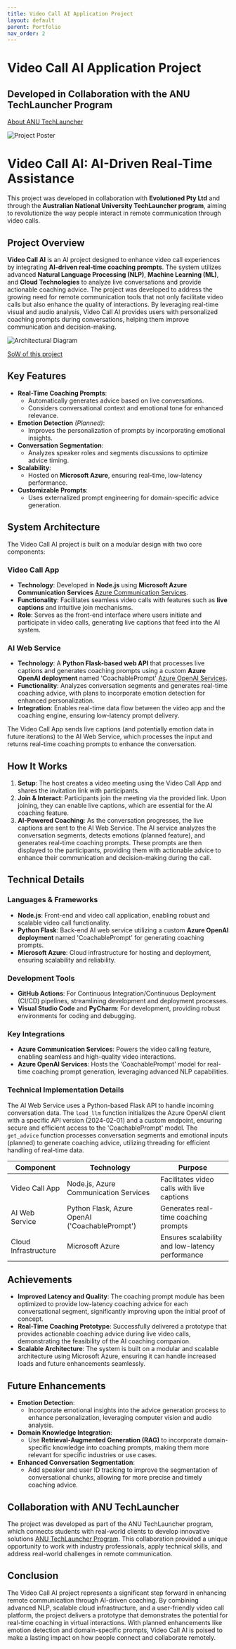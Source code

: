 ```yaml
---
title: Video Call AI Application Project
layout: default
parent: Portfolio
nav_order: 2
---
```


# Video Call AI Application Project
## Developed in Collaboration with the ANU TechLauncher Program

[About ANU TechLauncher](https://comp.anu.edu.au/TechLauncher/)

![Project Poster](/assets/images/portfolio/poster.jpg)

# Video Call AI: AI-Driven Real-Time Assistance

This project was developed in collaboration with **Evolutioned Pty Ltd** and through the **Australian National University TechLauncher program**, aiming to revolutionize the way people interact in remote communication through video calls.

## Project Overview

**Video Call AI** is an AI project designed to enhance video call experiences by integrating **AI-driven real-time coaching prompts**. The system utilizes advanced **Natural Language Processing (NLP)**, **Machine Learning (ML)**, and **Cloud Technologies** to analyze live conversations and provide actionable coaching advice. The project was developed to address the growing need for remote communication tools that not only facilitate video calls but also enhance the quality of interactions. By leveraging real-time visual and audio analysis, Video Call AI provides users with personalized coaching prompts during conversations, helping them improve communication and decision-making.



![Architectural Diagram](/assets/images/portfolio/architecture-diagram.jpg)

[SoW of this project](https://drive.google.com/file/d/16n2vd1aOY1eGbfnfABO5Is-Y0BlR0hyF/view?usp=drive_link)

## Key Features

- **Real-Time Coaching Prompts**:
  - Automatically generates advice based on live conversations.
  - Considers conversational context and emotional tone for enhanced relevance.
- **Emotion Detection** *(Planned)*:
  - Improves the personalization of prompts by incorporating emotional insights.
- **Conversation Segmentation**:
  - Analyzes speaker roles and segments discussions to optimize advice timing.
- **Scalability**:
  - Hosted on **Microsoft Azure**, ensuring real-time, low-latency performance.
- **Customizable Prompts**:
  - Uses externalized prompt engineering for domain-specific advice generation.

## System Architecture

The Video Call AI project is built on a modular design with two core components:

### Video Call App
- **Technology**: Developed in **Node.js** using **Microsoft Azure Communication Services** [Azure Communication Services](https://azure.microsoft.com/en-us/services/communication-services/).
- **Functionality**: Facilitates seamless video calls with features such as **live captions** and intuitive join mechanisms.
- **Role**: Serves as the front-end interface where users initiate and participate in video calls, generating live captions that feed into the AI system.

### AI Web Service
- **Technology**: A **Python Flask-based web API** that processes live captions and generates coaching prompts using a custom **Azure OpenAI deployment** named 'CoachablePrompt' [Azure OpenAI Services](https://azure.microsoft.com/en-us/products/ai-services/openai-service/).
- **Functionality**: Analyzes conversation segments and generates real-time coaching advice, with plans to incorporate emotion detection for enhanced personalization.
- **Integration**: Enables real-time data flow between the video app and the coaching engine, ensuring low-latency prompt delivery.

The Video Call App sends live captions (and potentially emotion data in future iterations) to the AI Web Service, which processes the input and returns real-time coaching prompts to enhance the conversation.

## How It Works

1. **Setup**: The host creates a video meeting using the Video Call App and shares the invitation link with participants.
2. **Join & Interact**: Participants join the meeting via the provided link. Upon joining, they can enable live captions, which are essential for the AI coaching feature.
3. **AI-Powered Coaching**: As the conversation progresses, the live captions are sent to the AI Web Service. The AI service analyzes the conversation segments, detects emotions (planned feature), and generates real-time coaching prompts. These prompts are then displayed to the participants, providing them with actionable advice to enhance their communication and decision-making during the call.

## Technical Details

### Languages & Frameworks
- **Node.js**: Front-end and video call application, enabling robust and scalable video call functionality.
- **Python Flask**: Back-end AI web service utilizing a custom **Azure OpenAI deployment** named 'CoachablePrompt' for generating coaching prompts.
- **Microsoft Azure**: Cloud infrastructure for hosting and deployment, ensuring scalability and reliability.

### Development Tools
- **GitHub Actions**: For Continuous Integration/Continuous Deployment (CI/CD) pipelines, streamlining development and deployment processes.
- **Visual Studio Code** and **PyCharm**: For development, providing robust environments for coding and debugging.

### Key Integrations
- **Azure Communication Services**: Powers the video calling feature, enabling seamless and high-quality video interactions.
- **Azure OpenAI Services**: Hosts the 'CoachablePrompt' model for real-time coaching prompt generation, leveraging advanced NLP capabilities.

### Technical Implementation Details
The AI Web Service uses a Python-based Flask API to handle incoming conversation data. The `load_llm` function initializes the Azure OpenAI client with a specific API version (2024-02-01) and a custom endpoint, ensuring secure and efficient access to the 'CoachablePrompt' model. The `get_advice` function processes conversation segments and emotional inputs (planned) to generate coaching advice, utilizing threading for efficient handling of real-time data.

| Component | Technology | Purpose |
|-----------|------------|---------|
| Video Call App | Node.js, Azure Communication Services | Facilitates video calls with live captions |
| AI Web Service | Python Flask, Azure OpenAI ('CoachablePrompt') | Generates real-time coaching prompts |
| Cloud Infrastructure | Microsoft Azure | Ensures scalability and low-latency performance |

## Achievements

- **Improved Latency and Quality**: The coaching prompt module has been optimized to provide low-latency coaching advice for each conversational segment, significantly improving upon the initial proof of concept.
- **Real-Time Coaching Prototype**: Successfully delivered a prototype that provides actionable coaching advice during live video calls, demonstrating the feasibility of the AI coaching companion.
- **Scalable Architecture**: The system is built on a modular and scalable architecture using Microsoft Azure, ensuring it can handle increased loads and future enhancements seamlessly.

## Future Enhancements

- **Emotion Detection**:
  - Incorporate emotional insights into the advice generation process to enhance personalization, leveraging computer vision and audio analysis.
- **Domain Knowledge Integration**:
  - Use **Retrieval-Augmented Generation (RAG)** to incorporate domain-specific knowledge into coaching prompts, making them more relevant for specific industries or use cases.
- **Enhanced Conversation Segmentation**:
  - Add speaker and user ID tracking to improve the segmentation of conversational chunks, allowing for more precise and timely coaching advice.

## Collaboration with ANU TechLauncher

The project was developed as part of the ANU TechLauncher program, which connects students with real-world clients to develop innovative solutions [ANU TechLauncher Program](https://comp.anu.edu.au/TechLauncher/). This collaboration provided a unique opportunity to work with industry professionals, apply technical skills, and address real-world challenges in remote communication.

## Conclusion

The Video Call AI project represents a significant step forward in enhancing remote communication through AI-driven coaching. By combining advanced NLP, scalable cloud infrastructure, and a user-friendly video call platform, the project delivers a prototype that demonstrates the potential for real-time coaching in virtual interactions. With planned enhancements like emotion detection and domain-specific prompts, Video Call AI is poised to make a lasting impact on how people connect and collaborate remotely.
